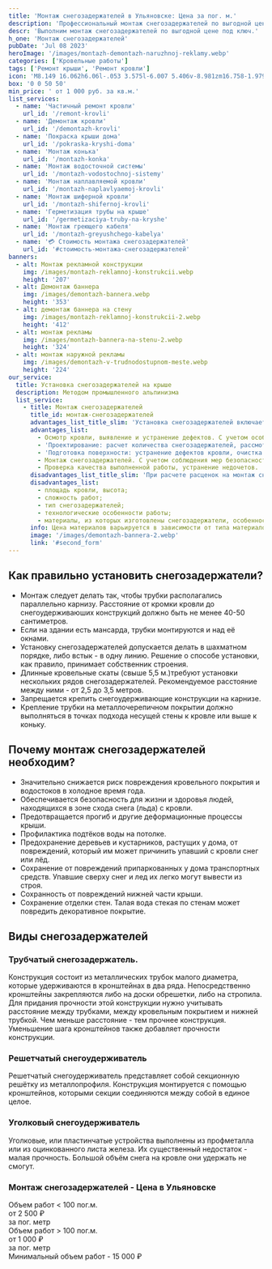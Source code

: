 ```yaml
---
title: 'Монтаж снегозадержателей в Ульяновске: Цена за пог. м.'
description: 'Профессиональный монтаж снегозадержателей по выгодной цене от 1 000 руб. за пог .м. от профессионалов с опытом работы более 10 лет. Звоните!'
descr: 'Выполним монтаж снегозадержателей по выгодной цене под ключ.'
h_one: 'Монтаж снегозадержателей'
pubDate: 'Jul 08 2023'
heroImage: '/images/montazh-demontazh-naruzhnoj-reklamy.webp'
categories: ['Кровельные работы']
tags: ['Ремонт крыши', 'Ремонт кровли']
icon: 'M8.149 16.062h6.06l-.053 3.575l-6.007 5.406v-8.981zm16.758-1.979L1 35.169L3.52 38l21.485-18.954L46.486 38L49 35.169L25.097 14.083L25 14l-.093.083z'
box: '0 0 50 50'
min_price: ' от 1 000 руб. за кв.м.'
list_services:
  - name: 'Частичный ремонт кровли'
    url_id: '/remont-krovli'
  - name: 'Демонтаж кровли'
    url_id: '/demontazh-krovli'
  - name: 'Покраска крыши дома'
    url_id: '/pokraska-kryshi-doma'
  - name: 'Монтаж конька'
    url_id: '/montazh-konka'
  - name: 'Монтаж водосточной системы'
    url_id: '/montazh-vodostochnoj-sistemy'
  - name: 'Монтаж наплавляемой кровли'
    url_id: '/montazh-naplavlyaemoj-krovli'
  - name: 'Монтаж шиферной кровли'
    url_id: '/montazh-shifernoj-krovli'
  - name: 'Герметизация трубы на крыше'
    url_id: '/germetizaciya-truby-na-kryshe'
  - name: 'Монтаж греющего кабеля'
    url_id: '/montazh-greyushchego-kabelya'
  - name: '💳 Стоимость монтажа снегозадержателей'
    url_id: '#стоимость-монтажа-снегозадержателей'
banners:
  - alt: Монтаж рекламной конструкции
    img: /images/montazh-reklamnoj-konstrukcii.webp
    height: '207'
  - alt: Демонтаж баннера
    img: /images/demontazh-bannera.webp
    height: '353'
  - alt: демонтаж баннера на стену
    img: /images/montazh-reklamnoj-konstrukcii-2.webp
    height: '412'
  - alt: монтаж рекламы
    img: /images/montazh-bannera-na-stenu-2.webp
    height: '324'
  - alt: монтаж наружной рекламы
    img: /images/demontazh-v-trudnodostupnom-meste.webp
    height: '224'
our_service:
  title: Установка снегозадержателей на крыше
  description: Методом промышленного альпинизма
  list_service:
    - title: Монтаж снегозадержателей
      title_id: монтаж-снегозадержателей
      advantages_list_title_slim: 'Установка снегозадержателей включает в себя несколько рабочих этапов, каждый из которых важен:'
      advantages_list:
        - Осмотр кровли, выявление и устранение дефектов. С учетом особенностей крыши выбор типа снегозадержателей.
        - 'Проектирование: расчет количества снегозадержателей, рассмотрение вариантов их расположения на кровле, способа крепления'
        - 'Подготовка поверхности: устранение дефектов кровли, очистка от наледи и снега.'
        - Монтаж снегозадержателей. С учетом соблюдения мер безопасности монтаж производится с применением специальных инструментов и оборудования. Работы должны выполняться специально подготовленными людьми.
        - Проверка качества выполненной работы, устранение недочетов.
      disadvantages_list_title_slim: 'При расчете расценок на монтаж снегозадержателей учитываются такие факторы, как:'
      disadvantages_list:
        - площадь кровли, высота;
        - сложность работ;
        - тип снегозадержателей;
        - технологические особенности работы;
        - материалы, из которых изготовлены снегозадержатели, особенности их крепежа.
      info: Цена материалов варьируется в зависимости от типа материалов и завода-изготовителя.
      image: '/images/demontazh-bannera-2.webp'
      link: '#second_form'
---
```


## Как правильно установить снегозадержатели?

- Монтаж следует делать так, чтобы трубки располагались параллельно карнизу. Расстояние от кромки кровли до снегоудерживаюших конструкций должно быть не менее 40-50 сантиметров.
- Если на здании есть мансарда, трубки монтируются и над её окнами.
- Установку снегозадержателей допускается делать в шахматном порядке, либо встык - в одну линию. Решение о способе установки, как правило, принимает собственник строения.
- Длинные кровельные скаты (свыше 5,5 м.)требуют установки нескольких рядов снегозадержателей. Рекомендуемое расстояние между ними - от 2,5 до 3,5 метров.
- Запрещается крепить снегоудерживающие конструкции на карнизе.
- Крепление трубки на металлочерепичном покрытии должно выполняться в точках подхода несущей стены к кровле или выше к коньку.

## Почему монтаж снегозадержателей необходим?

- Значительно снижается риск повреждения кровельного покрытия и водостоков в холодное время года.
- Обеспечивается безопасность для жизни и здоровья людей, находящихся в зоне схода снега (льда) с кровли.
- Предотвращается прогиб и другие деформационные процессы крыши.
- Профилактика подтёков воды на потолке.
- Предохранение деревьев и кустарников, растущих у дома, от повреждений, который им может причинить упавший с кровли снег или лёд.
- Сохранение от повреждений припаркованных у дома транспортных средств. Упавшие сверху снег и лед их легко могут вывести из строя.
- Сохранность от повреждений нижней части крыши.
- Сохранение отделки стен. Талая вода стекая по стенам может повредить декоративное покрытие.

## Виды снегозадержателей

### Трубчатый снегозадержатель.

Конструкция состоит из металлических трубок малого диаметра, которые удерживаются в кронштейнах в два ряда. Непосредственно кронштейны закрепляются либо на доски обрешетки, либо на стропила. Для придания прочности этой конструкции нужно учитывать расстояние между трубками, между кровельным покрытием и нижней трубкой. Чем меньше расстояние - тем прочнее конструкция. Уменьшение шага кронштейнов также добавляет прочности конструкции.

### Решетчатый снегоудерживатель

Решетчатый снегоудерживатель представляет собой секционную решётку из металлопрофиля. Конструкция монтируется с помощью кронштейнов, которыми секции соединяются между собой в единое целое.

### Уголковый снегоудерживатель

Уголковые, или пластинчатые устройства выполнены из профметалла или из оцинкованного листа железа. Их существенный недостаток - малая прочность. Большой объём снега на кровле они удержать не смогут.

<div id="стоимость-монтажа-снегозадержателей" class="gradientBg mx-auto my-4 max-w-full rounded-xl p-14 text-center shadow-lg"><h3 class="flex justify-center px-4 pt-6 font-bold lg:text-xl"><div class="text-white">Монтаж снегозадержателей - Цена в Ульяновске</div></h3><div class="flex flex-wrap justify-center gap-4 py-4"><div class="flex max-w-[350px] flex-col gap-2 rounded-xl bg-gray-200 bg-opacity-30 p-6 text-white shadow-md backdrop-blur-lg backdrop-filter"><div class="text-sm font-semibold">Объем работ &lt; 100 пог.м.</div><div class="text-3xl font-semibold tracking-tight">от 2 500 ₽</div><div class="font-normal">за пог. метр</div></div><div class="flex max-w-[500px] flex-col gap-2 rounded-xl bg-gray-200 bg-opacity-30 p-6 text-white shadow-md backdrop-blur-lg backdrop-filter"><div class="text-sm font-semibold">Объем работ &gt; 100 пог.м.</div><div class="text-3xl font-semibold tracking-tight">от 1 000 ₽</div><div class="font-normal">за пог. метр</div></div></div><div class="flex justify-center pb-6">Минимальный объем работ - 15 000 ₽</div></div>
